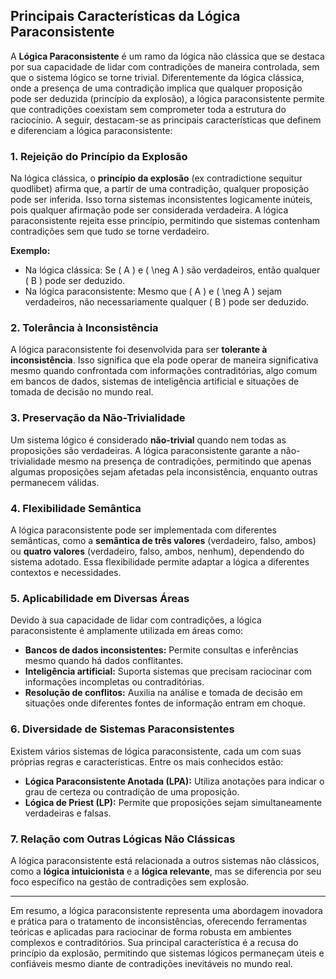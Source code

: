 
## Principais Características da Lógica Paraconsistente

A **Lógica Paraconsistente** é um ramo da lógica não clássica que se destaca por sua capacidade de lidar com contradições de maneira controlada, sem que o sistema lógico se torne trivial. Diferentemente da lógica clássica, onde a presença de uma contradição implica que qualquer proposição pode ser deduzida (princípio da explosão), a lógica paraconsistente permite que contradições coexistam sem comprometer toda a estrutura do raciocínio. A seguir, destacam-se as principais características que definem e diferenciam a lógica paraconsistente:

### 1. Rejeição do Princípio da Explosão

Na lógica clássica, o **princípio da explosão** (ex contradictione sequitur quodlibet) afirma que, a partir de uma contradição, qualquer proposição pode ser inferida. Isso torna sistemas inconsistentes logicamente inúteis, pois qualquer afirmação pode ser considerada verdadeira. A lógica paraconsistente rejeita esse princípio, permitindo que sistemas contenham contradições sem que tudo se torne verdadeiro.

**Exemplo:**
- Na lógica clássica: Se \( A \) e \( \neg A \) são verdadeiros, então qualquer \( B \) pode ser deduzido.
- Na lógica paraconsistente: Mesmo que \( A \) e \( \neg A \) sejam verdadeiros, não necessariamente qualquer \( B \) pode ser deduzido.

### 2. Tolerância à Inconsistência

A lógica paraconsistente foi desenvolvida para ser **tolerante à inconsistência**. Isso significa que ela pode operar de maneira significativa mesmo quando confrontada com informações contraditórias, algo comum em bancos de dados, sistemas de inteligência artificial e situações de tomada de decisão no mundo real.

### 3. Preservação da Não-Trivialidade

Um sistema lógico é considerado **não-trivial** quando nem todas as proposições são verdadeiras. A lógica paraconsistente garante a não-trivialidade mesmo na presença de contradições, permitindo que apenas algumas proposições sejam afetadas pela inconsistência, enquanto outras permanecem válidas.

### 4. Flexibilidade Semântica

A lógica paraconsistente pode ser implementada com diferentes semânticas, como a **semântica de três valores** (verdadeiro, falso, ambos) ou **quatro valores** (verdadeiro, falso, ambos, nenhum), dependendo do sistema adotado. Essa flexibilidade permite adaptar a lógica a diferentes contextos e necessidades.

### 5. Aplicabilidade em Diversas Áreas

Devido à sua capacidade de lidar com contradições, a lógica paraconsistente é amplamente utilizada em áreas como:
- **Bancos de dados inconsistentes:** Permite consultas e inferências mesmo quando há dados conflitantes.
- **Inteligência artificial:** Suporta sistemas que precisam raciocinar com informações incompletas ou contraditórias.
- **Resolução de conflitos:** Auxilia na análise e tomada de decisão em situações onde diferentes fontes de informação entram em choque.

### 6. Diversidade de Sistemas Paraconsistentes

Existem vários sistemas de lógica paraconsistente, cada um com suas próprias regras e características. Entre os mais conhecidos estão:
- **Lógica Paraconsistente Anotada (LPA):** Utiliza anotações para indicar o grau de certeza ou contradição de uma proposição.
- **Lógica de Priest (LP):** Permite que proposições sejam simultaneamente verdadeiras e falsas.

### 7. Relação com Outras Lógicas Não Clássicas

A lógica paraconsistente está relacionada a outros sistemas não clássicos, como a **lógica intuicionista** e a **lógica relevante**, mas se diferencia por seu foco específico na gestão de contradições sem explosão.

___

Em resumo, a lógica paraconsistente representa uma abordagem inovadora e prática para o tratamento de inconsistências, oferecendo ferramentas teóricas e aplicadas para raciocinar de forma robusta em ambientes complexos e contraditórios. Sua principal característica é a recusa do princípio da explosão, permitindo que sistemas lógicos permaneçam úteis e confiáveis mesmo diante de contradições inevitáveis no mundo real.

